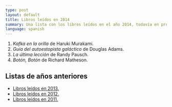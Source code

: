 ```yaml
---
type: post
layout: default
title: Libros leídos en 2014
summary: Una lista con los libros leídos en el año 2014, todavía en progreso.
language: spanish
---
```


1. *Kafka en la orilla* de Haruki Murakami.
2. *Guía del autoestopista galáctico* de Douglas Adams.
3. *La última lección* de Randy Pausch.
4. *Botón, Botón* de Richard Matheson.

## Listas de años anteriores

- [Libros leídos en 2013.](/blog/2013/02/27/libros-leidos-en-2013.html)
- [Libros leídos en 2012.](/blog/2012/01/24/libros-leidos-en-2012.html)
- [Libros leídos en 2011.](/blog/2011/06/23/libros-leidos-en-2011.html)
